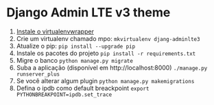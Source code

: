 # Django Admin LTE v3 theme

1. [Instale o virtualenvwrapper](https://virtualenvwrapper.readthedocs.io/en/latest/install.html)
2. Crie um virtualenv chamado mpo: `mkvirtualenv djang-adminlte3`
3. Atualize o pip: `pip install --upgrade pip`
4. Instale os pacotes do projeto `pip install -r requirements.txt`
5. Migre o banco `python manage.py migrate`
7. Suba a aplicação (disponível em http://localhost:8000) `./manage.py runserver_plus`
8. Se você alterar algum plugin `python manage.py makemigrations`
9. Defina o ipdb como default breackpoint `export PYTHONBREAKPOINT=ipdb.set_trace`

